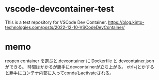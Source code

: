 # vscode-devcontainer-test

This is a test repository for VSCode Dev Container.
https://blog.kinto-technologies.com/posts/2022-12-10-VSCodeDevContainer/

# memo

reopen container を選ぶと.devcontainer に Dockerfile と devcontainer.json ができる。
時間はかかるが勝手にdevcontainerが立ち上がる。
ctrl+jとかすると勝手にコンテナ内部に入ってcondaもactivateされる。